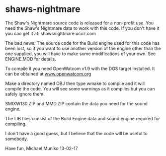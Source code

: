 # shaws-nightmare
The Shaw's Nightmare source code is released for a non-profit use. You need 
the Shaw's Nightmare data to work with this code. If you don't have it you 
can get it at: shawsnightmare.ucoz.com

The bad news: The source code for the Build engine used for this code has 
been lost, so if you want to use another version of the engine other than 
the one supplied, you will have to make some modifications of your own. See 
ENGINE.MOD for details.

To compile it you need OpenWatcom v1.9 with the DOS target installed. 
It can be obtained at www.openwatcom.org

Make a directory named OBJ then type wmake to compile and it will compile 
the code. You will see some warnings as it compiles but you can safely 
ignore them.

SMIXW130.ZIP and MMD.ZIP contain the data you need for the sound engine.

The LIB files consist of the Build Engine data and sound engine required
for compiling.

I don't have a good guess, but I believe that the code will be useful to
somebody.

Have fun,
Michael Muniko
13-02-17
   
